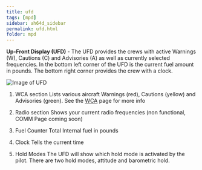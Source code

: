 ```yaml
---
title: ufd
tags: [mpd]
sidebar: ah64d_sidebar
permalink: ufd.html
folder: mpd
---
```


**Up-Front Display (UFD)** - The UFD provides the crews with active Warnings (W), Cautions (C) and Advisories (A) as well as currently selected frequencies. In the bottom left corner of the UFD is the current fuel amount in pounds. The bottom right corner provides the crew with a clock.

![Image of UFD]()

1. WCA section
Lists various aircraft Warnings (red), Cautions (yellow) and Advisories (green). See the [WCA](./mpd-wca) page for more info

2. Radio section
Shows your current radio frequencies (non functional, COMM Page coming soon)

3. Fuel Counter
Total Internal fuel in pounds

4. Clock 
Tells the current time

6. Hold Modes
The UFD will show which hold mode is activated by the pilot. There are two hold modes, attitude and barometric hold.